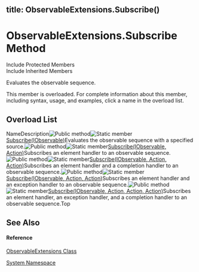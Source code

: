 title: ObservableExtensions.Subscribe()
---
# ObservableExtensions.Subscribe Method

Include Protected Members  
Include Inherited Members

Evaluates the observable sequence.

This member is overloaded. For complete information about this member, including syntax, usage, and examples, click a name in the overload list.

## Overload List

NameDescription![Public method](https://reactiveui.net/assets/img/Hh303103.pubmethod(en-us,VS.103).gif "Public method")![Static member](https://reactiveui.net/assets/img/Hh244319.static(en-us,VS.103).gif "Static member")[Subscribe<TSource>(IObservable<TSource>)](https://msdn.microsoft.com/en-us/library/m:system.observableextensions.subscribe%60%601(system.iobservable%7b%60%600%7d)(v=VS.103))Evaluates the observable sequence with a specified source.![Public method](https://reactiveui.net/assets/img/Hh303103.pubmethod(en-us,VS.103).gif "Public method")![Static member](https://reactiveui.net/assets/img/Hh244319.static(en-us,VS.103).gif "Static member")[Subscribe<TSource>(IObservable<TSource>, Action<TSource>)](https://msdn.microsoft.com/en-us/library/m:system.observableextensions.subscribe%60%601(system.iobservable%7b%60%600%7d%2csystem.action%7b%60%600%7d)(v=VS.103))Subscribes an element handler to an observable sequence.![Public method](https://reactiveui.net/assets/img/Hh303103.pubmethod(en-us,VS.103).gif "Public method")![Static member](https://reactiveui.net/assets/img/Hh244319.static(en-us,VS.103).gif "Static member")[Subscribe<TSource>(IObservable<TSource>, Action<TSource>, Action)](https://msdn.microsoft.com/en-us/library/m:system.observableextensions.subscribe%60%601(system.iobservable%7b%60%600%7d%2csystem.action%7b%60%600%7d%2csystem.action)(v=VS.103))Subscribes an element handler and a completion handler to an observable sequence.![Public method](https://reactiveui.net/assets/img/Hh303103.pubmethod(en-us,VS.103).gif "Public method")![Static member](https://reactiveui.net/assets/img/Hh244319.static(en-us,VS.103).gif "Static member")[Subscribe<TSource>(IObservable<TSource>, Action<TSource>, Action<Exception>)](https://msdn.microsoft.com/en-us/library/m:system.observableextensions.subscribe%60%601(system.iobservable%7b%60%600%7d%2csystem.action%7b%60%600%7d%2csystem.action%7bsystem.exception%7d)(v=VS.103))Subscribes an element handler and an exception handler to an observable sequence.![Public method](https://reactiveui.net/assets/img/Hh303103.pubmethod(en-us,VS.103).gif "Public method")![Static member](https://reactiveui.net/assets/img/Hh244319.static(en-us,VS.103).gif "Static member")[Subscribe<TSource>(IObservable<TSource>, Action<TSource>, Action<Exception>, Action)](https://msdn.microsoft.com/en-us/library/m:system.observableextensions.subscribe%60%601(system.iobservable%7b%60%600%7d%2csystem.action%7b%60%600%7d%2csystem.action%7bsystem.exception%7d%2csystem.action)(v=VS.103))Subscribes an element handler, an exception handler, and a completion handler to an observable sequence.Top

## See Also

#### Reference

[ObservableExtensions Class](ObservableExtensions\ObservableExtensions.md)

[System Namespace](System\System.md)
